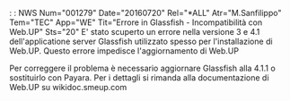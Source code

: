  :  : NWS Num="001279" Date="20160720" Rel="\*ALL" Atr="M.Sanfilippo" Tem="TEC" App="WE" Tit="Errore in Glassfish - Incompatibilità con Web.UP" Sts="20"
E' stato scuperto un errore nella versione 3 e 4.1 dell'applicatione server Glassfish   utilizzato spesso per l'installazione di Web.UP. Questo errore impedisce l'aggiornamento di Web.UP

Per correggere il problema è necessario aggiornare Glassfish alla 4.1.1 o sostituirlo con Payara.
Per i dettagli si rimanda alla documentazione di Web.UP su wikidoc.smeup.com 